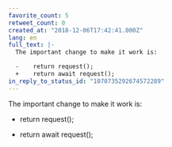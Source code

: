```yaml
---
favorite_count: 5
retweet_count: 0
created_at: "2018-12-06T17:42:41.000Z"
lang: en
full_text: |-
  The important change to make it work is:

  -    return request();
  +    return await request();
in_reply_to_status_id: "1070735292674572289"
---
```


The important change to make it work is:

- return request();

* return await request();
